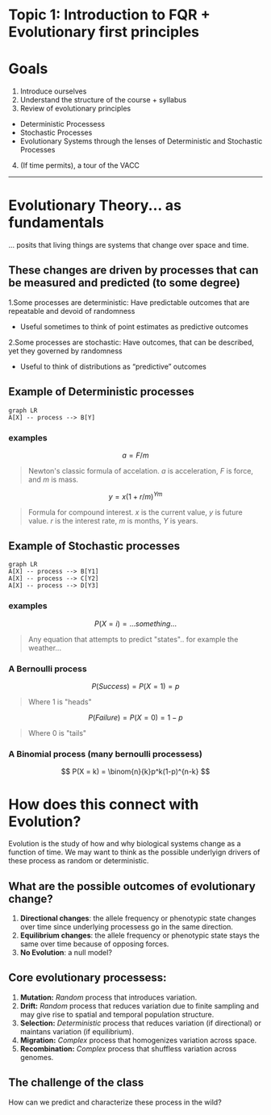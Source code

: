 # Topic 1: Introduction to FQR + Evolutionary first principles

# Goals
1. Introduce ourselves 
2. Understand the structure of the course + syllabus
3. Review of evolutionary principles
* Deterministic Processess
* Stochastic Processes
* Evolutionary Systems through the lenses of Deterministic and Stochastic Processes
4. (If time permits), a tour of the VACC
---
# Evolutionary Theory... as fundamentals
... posits that living things are systems that change over space and time.

## These changes are driven by processes that can be measured and predicted (to some degree)
1.Some processes are deterministic: Have predictable outcomes that are repeatable and devoid of randomness

* Useful sometimes to think of point estimates as predictive outcomes

2.Some processes are stochastic: Have outcomes, that can be described, yet they governed by randomness

* Useful to think of distributions as “predictive” outcomes 

## Example of Deterministic processes 

```mermaid
graph LR
A[X] -- process --> B[Y]
```
### examples

$$
a = F/m 
$$
> Newton's classic formula of accelation. $a$ is acceleration, $F$ is force, and $m$ is mass.
> 
$$
y =x(1+r/m)^{Ym}
$$
> Formula for compound interest. $x$ is the current value, $y$ is future value. $r$ is the interest rate, $m$ is months, $Y$ is years.

## Example of Stochastic processes 

```mermaid
graph LR
A[X] -- process --> B[Y1]
A[X] -- process --> C[Y2]
A[X] -- process --> D[Y3]
```
### examples

$$
P(X = i) = ...something...
$$
>Any equation that attempts to predict "states".. for example the weather...

### A Bernoulli process
$$
P(Success) = P(X=1) = p
$$

> Where 1 is "heads"

$$
P(Failure) = P(X=0) = 1 - p
$$

>Where 0 is "tails"

### A Binomial process (many bernoulli processess)

$$
P(X = k) = \binom{n}{k}p^k(1-p)^{n-k}
$$

# How does this connect with Evolution?
Evolution is the study of how and why biological systems change as a function of time. We may want to think as the possible underlyign drivers of these process as random or deterministic. 

## What are the possible outcomes of evolutionary change?

1. **Directional changes**: the allele frequency or phenotypic state changes over time since underlying processess go in the same direction.
2. **Equilibrium changes**: the allele frequency or phenotypic state stays the same over time because of opposing forces.
3. **No Evolution**: a null model? 

## Core evolutionary processess:
1. **Mutation:** *Random* process that introduces variation.
2. **Drift:** *Random* process that reduces variation due to finite sampling and may give rise to spatial and temporal population structure.
3. **Selection:** *Deterministic* process that reduces variation (if directional) or maintans variation (if equilibrium).
4. **Migration:** *Complex* process that homogenizes variation across space.
5. **Recombination:** *Complex* process that shuffless variation across genomes.

## The challenge of the class
How can we predict and characterize these process in the wild?